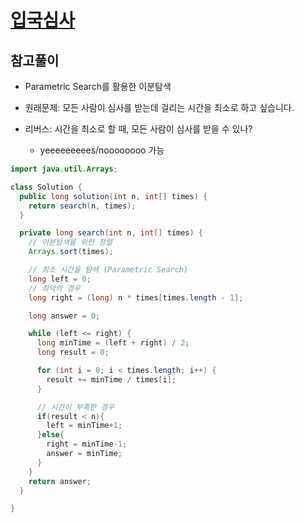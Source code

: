 # [입국심사](https://programmers.co.kr/learn/courses/30/lessons/43238?language=java)

## 참고풀이
- Parametric Search를 활용한 이분탐색 
  
- 원래문제: 모든 사람이 심사를 받는데 걸리는 시간을 최소로 하고 싶습니다.
- 리버스: 시간을 최소로 할 때, 모든 사람이 심사를 받을 수 있나?
  - yeeeeeeeees/noooooooo 가능

```java
import java.util.Arrays;

class Solution {
  public long solution(int n, int[] times) {
    return search(n, times);
  }

  private long search(int n, int[] times) {
    // 이분탐색을 위한 정렬
    Arrays.sort(times);

    // 최소 시간을 탐색 (Parametric Search)
    long left = 0;
    // 최악의 경우
    long right = (long) n * times[times.length - 1];

    long answer = 0;

    while (left <= right) {
      long minTime = (left + right) / 2;
      long result = 0;

      for (int i = 0; i < times.length; i++) {
        result += minTime / times[i];
      }

      // 시간이 부족한 경우
      if(result < n){
        left = minTime+1;
      }else{
        right = minTime-1;
        answer = minTime;
      }
    }
    return answer;
  }

}
```
